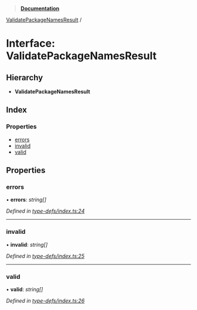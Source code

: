 > **[Documentation](../README.md)**

[ValidatePackageNamesResult](validatepackagenamesresult.md) /

# Interface: ValidatePackageNamesResult

## Hierarchy

* **ValidatePackageNamesResult**

## Index

### Properties

* [errors](validatepackagenamesresult.md#errors)
* [invalid](validatepackagenamesresult.md#invalid)
* [valid](validatepackagenamesresult.md#valid)

## Properties

###  errors

• **errors**: *string[]*

*Defined in [type-defs/index.ts:24](https://github.com/dylanaubrey/repodog/blob/4a1e1b5/packages/helpers/src/type-defs/index.ts#L24)*

___

###  invalid

• **invalid**: *string[]*

*Defined in [type-defs/index.ts:25](https://github.com/dylanaubrey/repodog/blob/4a1e1b5/packages/helpers/src/type-defs/index.ts#L25)*

___

###  valid

• **valid**: *string[]*

*Defined in [type-defs/index.ts:26](https://github.com/dylanaubrey/repodog/blob/4a1e1b5/packages/helpers/src/type-defs/index.ts#L26)*